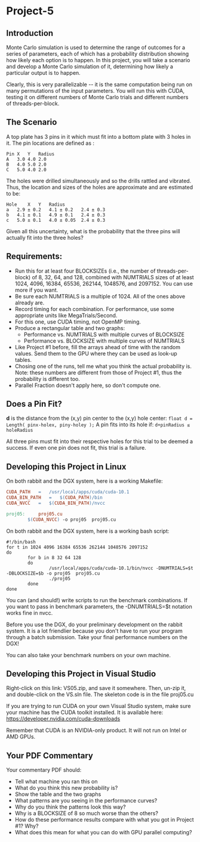 # Project-5
## Introduction
Monte Carlo simulation is used to determine the range of outcomes for a series of parameters, each of which has a probability distribution showing how likely each option is to happen. In this project, you will take a scenario and develop a Monte Carlo simulation of it, determining how likely a particular output is to happen.

Clearly, this is very parallelizable -- it is the same computation being run on many permutations of the input parameters. You will run this with CUDA, testing it on different numbers of Monte Carlo trials and different numbers of threads-per-block.

## The Scenario

A top plate has 3 pins in it which must fit into a bottom plate with 3 holes in it. The pin locations are defined as :
```
Pin	X	Y	Radius
A	3.0	4.0	2.0
B	4.0	5.0	2.0
C	5.0	4.0	2.0
```

The holes were drilled simultaneously and so the drills rattled and vibrated. Thus, the location and sizes of the holes are approximate and are estimated to be:
```
Hole	X	Y	Radius
a	2.9 ± 0.2	4.1 ± 0.2	2.4 ± 0.3
b	4.1 ± 0.1	4.9 ± 0.1	2.4 ± 0.3
c	5.0 ± 0.1	4.0 ± 0.05	2.4 ± 0.3
```

Given all this uncertainty, what is the probability that the three pins will actually fit into the three holes?

## Requirements:
- Run this for at least four BLOCKSIZEs (i.e., the number of threads-per-block) of 8, 32, 64, and 128, combined with NUMTRIALS sizes of at least 1024, 4096, 16384, 65536, 262144, 1048576, and 2097152. You can use more if you want.
- Be sure each NUMTRIALS is a multiple of 1024. All of the ones above already are.
- Record timing for each combination. For performance, use some appropriate units like MegaTrials/Second.
- For this one, use CUDA timing, not OpenMP timing.
- Produce a rectangular table and two graphs:
  - Performance vs. NUMTRIALS with multiple curves of BLOCKSIZE
  - Performance vs. BLOCKSIZE with multiple curves of NUMTRIALS 
- Like Project #1 before, fill the arrays ahead of time with the random values. Send them to the GPU where they can be used as look-up tables.
- Chosing one of the runs, tell me what you think the actual probability is. Note: these numbers are different from those of Project #1, thus the probability is different too.
- Parallel Fraction doesn't apply here, so don't compute one. 

## Does a Pin Fit?
**d** is the distance from the (x,y) pin center to the (x,y) hole center:
`float d = Length( pinx-holex, piny-holey );`
A pin fits into its hole if: `d+pinRadius ≤ holeRadius`

All three pins must fit into their respective holes for this trial to be deemed a success. If even one pin does not fit, this trial is a failure.

## Developing this Project in Linux

On both rabbit and the DGX system, here is a working Makefile:
```makefile
CUDA_PATH	=	/usr/local/apps/cuda/cuda-10.1
CUDA_BIN_PATH	=	$(CUDA_PATH)/bin
CUDA_NVCC	=	$(CUDA_BIN_PATH)/nvcc

proj05:		proj05.cu
		$(CUDA_NVCC) -o proj05  proj05.cu
```

On both rabbit and the DGX system, here is a working bash script:
```
#!/bin/bash
for t in 1024 4096 16384 65536 262144 1048576 2097152
do
        for b in 8 32 64 128
        do
                /usr/local/apps/cuda/cuda-10.1/bin/nvcc -DNUMTRIALS=$t -DBLOCKSIZE=$b -o proj05  proj05.cu
                ./proj05
        done
done
```

You can (and should!) write scripts to run the benchmark combinations. If you want to pass in benchmark parameters, the -DNUMTRIALS=$t notation works fine in nvcc.

Before you use the DGX, do your preliminary development on the rabbit system. It is a lot friendlier because you don't have to run your program through a batch submission. Take your final performance numbers on the DGX!

You can also take your benchmark numbers on your own machine.

## Developing this Project in Visual Studio

Right-click on this link: VS05.zip, and save it somewhere. Then, un-zip it, and double-click on the VS.sln file. The skeleton code is in the file proj05.cu

If you are trying to run CUDA on your own Visual Studio system, make sure your machine has the CUDA toolkit installed. It is available here: https://developer.nvidia.com/cuda-downloads

Remember that CUDA is an NVIDIA-only product. It will not run on Intel or AMD GPUs.

## Your PDF Commentary

Your commentary PDF should:
- Tell what machine you ran this on
- What do you think this new probability is?
- Show the table and the two graphs
- What patterns are you seeing in the performance curves?
- Why do you think the patterns look this way?
- Why is a BLOCKSIZE of 8 so much worse than the others?
- How do these performance results compare with what you got in Project #1? Why?
- What does this mean for what you can do with GPU parallel computing? 
